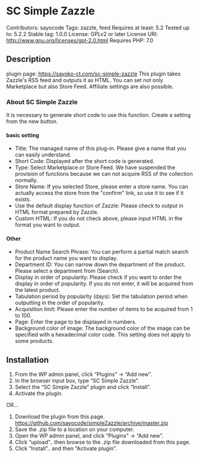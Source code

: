 # SC Simple Zazzle
Contributors: sayocode
Tags: zazzle, feed
Requires at least: 5.2
Tested up to: 5.2.2
Stable tag: 1.0.0
License: GPLv2 or later
License URI: http://www.gnu.org/licenses/gpl-2.0.html
Requires PHP: 7.0


## Description

plugin page: https://sayoko-ct.com/sc-simple-zazzle
This plugin takes Zazzle's RSS feed and outputs it as HTML.
You can set not only Marketplace but also Store Feed.
Affiliate settings are also possible.

### About SC Simple Zazzle
It is necessary to generate short code to use this function.
Create a setting from the new button.

#### basic setting
* Title: The managed name of this plug-in. Please give a name that you can easily understand.
* Short Code: Displayed after the short code is generated.
* Type: Select Marketplace or Store Feed. We have suspended the provision of functions because we can not acquire RSS of the collection normally.
* Store Name: If you selected Store, please enter a store name. You can actually access the store from the "confirm" link, so use it to see if it exists.
* Use the default display function of Zazzle: Please check to output in HTML format prepared by Zazzle.
* Custom HTML: If you do not check above, please input HTML in the format you want to output.

#### Other
* Product Name Search Phrase: You can perform a partial match search for the product name you want to display.
* Department ID: You can narrow down the department of the product. Please select a department from (Search).
* Display in order of popularity: Please check if you want to order the display in order of popularity. If you do not enter, it will be acquired from the latest product.
* Tabulation period by popularity (days): Set the tabulation period when outputting in the order of popularity.
* Acquisition limit: Please enter the number of items to be acquired from 1 to 100.
* Page: Enter the page to be displayed in numbers.
* Background color of image: The background color of the image can be specified with a hexadecimal color code. This setting does not apply to some products.



## Installation

1. From the WP admin panel, click “Plugins” -> “Add new”.
2. In the browser input box, type “SC Simple Zazzle”.
3. Select the “SC Simple Zazzle” plugin and click “Install”.
4. Activate the plugin.

OR…

1. Download the plugin from this page. https://github.com/sayocode/simpleZazzle/archive/master.zip
2. Save the .zip file to a location on your computer.
3. Open the WP admin panel, and click “Plugins” -> “Add new”.
4. Click “upload”.. then browse to the .zip file downloaded from this page.
5. Click “Install”.. and then “Activate plugin”.